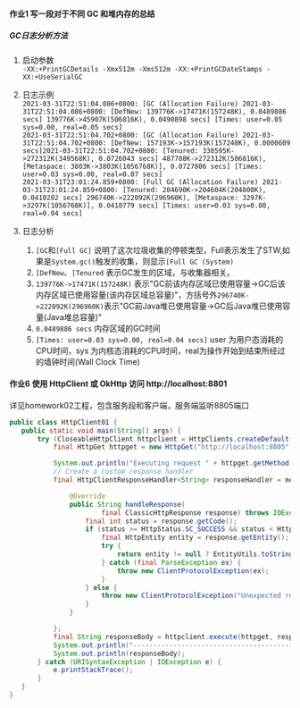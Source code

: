 #### 作业1 写一段对于不同 GC 和堆内存的总结

##### GC日志分析方法

1. 启动参数  
   `-XX:+PrintGCDetails -Xmx512m -Xms512m -XX:+PrintGCDateStamps -XX:+UseSerialGC`
1. 日志示例  
   `2021-03-31T22:51:04.086+0800: [GC (Allocation Failure) 2021-03-31T22:51:04.086+0800: [DefNew: 139776K->17471K(157248K), 0.0489886 secs] 139776K->45907K(506816K), 0.0490898 secs] [Times: user=0.05 sys=0.00, real=0.05 secs]`  
   `2021-03-31T22:51:04.702+0800: [GC (Allocation Failure) 2021-03-31T22:51:04.702+0800: [DefNew: 157193K->157193K(157248K), 0.0000609 secs]2021-03-31T22:51:04.702+0800: [Tenured: 330595K->272312K(349568K), 0.0726043 secs] 487788K->272312K(506816K), [Metaspace: 3803K->3803K(1056768K)], 0.0727806 secs] [Times: user=0.03 sys=0.00, real=0.07 secs]`  
   `2021-03-31T23:01:24.859+0800: [Full GC (Allocation Failure) 2021-03-31T23:01:24.859+0800: [Tenured: 204690K->204604K(204800K), 0.0410202 secs] 296740K->222092K(296960K), [Metaspace: 3297K->3297K(1056768K)], 0.0410779 secs] [Times: user=0.03 sys=0.00, real=0.04 secs]`


1. 日志分析
    1. `[GC`和`[Full GC]` 说明了这次垃圾收集的停顿类型，Full表示发生了STW,如果是`System.gc()`触发的收集，则显示`[Full GC (System)`
    1. `[DefNew`、`[Tenured` 表示GC发生的区域，与收集器相关。
    1. `139776K->17471K(157248K)` 表示"GC前该内存区域已使用容量->GC后该内存区域已使用容量(该内存区域总容量)"，方括号外`296740K->222092K(296960K)`表示"GC前Java堆已使用容量->GC后Java堆已使用容量(Java堆总容量)"
    1. `0.0489886 secs` 内存区域的GC时间
    1. `[Times: user=0.03 sys=0.00, real=0.04 secs]` user 为用户态消耗的CPU时间，sys 为内核态消耗的CPU时间，real为操作开始到结束所经过的墙钟时间(Wall Clock Time)

#### 作业6 使用 HttpClient 或 OkHttp 访问  http://localhost:8801
详见homework02工程，包含服务段和客户端，服务端监听8805端口
 ```java
public class HttpClient01 {
    public static void main(String[] args) {
        try (CloseableHttpClient httpclient = HttpClients.createDefault()) {
            final HttpGet httpget = new HttpGet("http://localhost:8805");

            System.out.println("Executing request " + httpget.getMethod() + " " + httpget.getUri());
            // Create a custom response handler
            final HttpClientResponseHandler<String> responseHandler = new HttpClientResponseHandler<String>() {

                @Override
                public String handleResponse(
                        final ClassicHttpResponse response) throws IOException {
                    final int status = response.getCode();
                    if (status >= HttpStatus.SC_SUCCESS && status < HttpStatus.SC_REDIRECTION) {
                        final HttpEntity entity = response.getEntity();
                        try {
                            return entity != null ? EntityUtils.toString(entity) : null;
                        } catch (final ParseException ex) {
                            throw new ClientProtocolException(ex);
                        }
                    } else {
                        throw new ClientProtocolException("Unexpected response status: " + status);
                    }
                }

            };
            final String responseBody = httpclient.execute(httpget, responseHandler);
            System.out.println("----------------------------------------");
            System.out.println(responseBody);
        } catch (URISyntaxException | IOException e) {
            e.printStackTrace();
        }
    }
}
 ```
 
